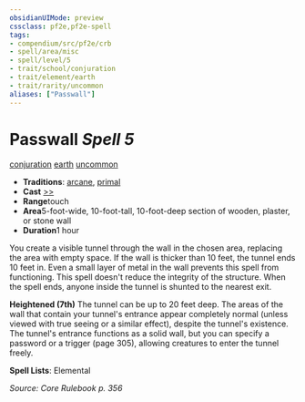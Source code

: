 ```yaml
---
obsidianUIMode: preview
cssclass: pf2e,pf2e-spell
tags:
- compendium/src/pf2e/crb
- spell/area/misc
- spell/level/5
- trait/school/conjuration
- trait/element/earth
- trait/rarity/uncommon
aliases: ["Passwall"]
---
```

# Passwall *Spell 5*   
[conjuration](conjuration.md)  [earth](earth.md)  [uncommon](uncommon.md)  

- **Traditions**: [arcane](arcane.md), [primal](primal.md)
- **Cast** [>>](chapter-9-playing-the-game.md#Actions "Two-Action") 
- **Range**touch
- **Area**5-foot-wide, 10-foot-tall, 10-foot-deep section of wooden, plaster, or stone wall
- **Duration**1 hour

You create a visible tunnel through the wall in the chosen area, replacing the area with empty space. If the wall is thicker than 10 feet, the tunnel ends 10 feet in. Even a small layer of metal in the wall prevents this spell from functioning. This spell doesn't reduce the integrity of the structure. When the spell ends, anyone inside the tunnel is shunted to the nearest exit.

**Heightened (7th)** The tunnel can be up to 20 feet deep. The areas of the wall that contain your tunnel's entrance appear completely normal (unless viewed with true seeing or a similar effect), despite the tunnel's existence. The tunnel's entrance functions as a solid wall, but you can specify a password or a trigger (page 305), allowing creatures to enter the tunnel freely.

**Spell Lists**: Elemental

*Source: Core Rulebook p. 356*